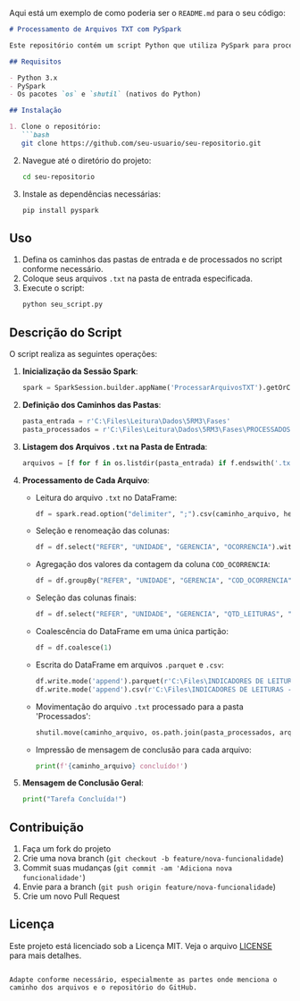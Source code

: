 Aqui está um exemplo de como poderia ser o `README.md` para o seu código:

```markdown
# Processamento de Arquivos TXT com PySpark

Este repositório contém um script Python que utiliza PySpark para processar arquivos `.txt` de uma pasta, realiza transformações e agrega dados, e salva os resultados em formatos `.parquet` e `.csv`.

## Requisitos

- Python 3.x
- PySpark
- Os pacotes `os` e `shutil` (nativos do Python)

## Instalação

1. Clone o repositório:
   ```bash
   git clone https://github.com/seu-usuario/seu-repositorio.git
   ```
2. Navegue até o diretório do projeto:
   ```bash
   cd seu-repositorio
   ```
3. Instale as dependências necessárias:
   ```bash
   pip install pyspark
   ```

## Uso

1. Defina os caminhos das pastas de entrada e de processados no script conforme necessário.
2. Coloque seus arquivos `.txt` na pasta de entrada especificada.
3. Execute o script:
   ```bash
   python seu_script.py
   ```

## Descrição do Script

O script realiza as seguintes operações:

1. **Inicialização da Sessão Spark**:
   ```python
   spark = SparkSession.builder.appName('ProcessarArquivosTXT').getOrCreate()
   ```

2. **Definição dos Caminhos das Pastas**:
   ```python
   pasta_entrada = r'C:\Files\Leitura\Dados\5RM3\Fases'
   pasta_processados = r'C:\Files\Leitura\Dados\5RM3\Fases\PROCESSADOS'
   ```

3. **Listagem dos Arquivos `.txt` na Pasta de Entrada**:
   ```python
   arquivos = [f for f in os.listdir(pasta_entrada) if f.endswith('.txt')]
   ```

4. **Processamento de Cada Arquivo**:
   - Leitura do arquivo `.txt` no DataFrame:
     ```python
     df = spark.read.option("delimiter", ";").csv(caminho_arquivo, header=True)
     ```
   - Seleção e renomeação das colunas:
     ```python
     df = df.select("REFER", "UNIDADE", "GERENCIA", "OCORRENCIA").withColumnRenamed("OCORRENCIA", "COD_OCORRENCIA")
     ```
   - Agregação dos valores da contagem da coluna `COD_OCORRENCIA`:
     ```python
     df = df.groupBy("REFER", "UNIDADE", "GERENCIA", "COD_OCORRENCIA").agg(count("COD_OCORRENCIA").alias("QTD_LEITURAS"))
     ```
   - Seleção das colunas finais:
     ```python
     df = df.select("REFER", "UNIDADE", "GERENCIA", "QTD_LEITURAS", "COD_OCORRENCIA")
     ```
   - Coalescência do DataFrame em uma única partição:
     ```python
     df = df.coalesce(1)
     ```
   - Escrita do DataFrame em arquivos `.parquet` e `.csv`:
     ```python
     df.write.mode('append').parquet(r'C:\Files\INDICADORES DE LEITURAS - COPASA\DATABASE\indicadores_leituras.parquet')
     df.write.mode('append').csv(r'C:\Files\INDICADORES DE LEITURAS - COPASA\DATABASE\indicadores_leituras.csv')
     ```
   - Movimentação do arquivo `.txt` processado para a pasta 'Processados':
     ```python
     shutil.move(caminho_arquivo, os.path.join(pasta_processados, arquivo))
     ```
   - Impressão de mensagem de conclusão para cada arquivo:
     ```python
     print(f'{caminho_arquivo} concluído!')
     ```

5. **Mensagem de Conclusão Geral**:
   ```python
   print("Tarefa Concluída!")
   ```

## Contribuição

1. Faça um fork do projeto
2. Crie uma nova branch (`git checkout -b feature/nova-funcionalidade`)
3. Commit suas mudanças (`git commit -am 'Adiciona nova funcionalidade'`)
4. Envie para a branch (`git push origin feature/nova-funcionalidade`)
5. Crie um novo Pull Request

## Licença

Este projeto está licenciado sob a Licença MIT. Veja o arquivo [LICENSE](LICENSE) para mais detalhes.
```

Adapte conforme necessário, especialmente as partes onde menciona o caminho dos arquivos e o repositório do GitHub.